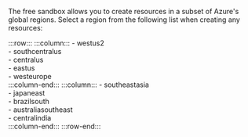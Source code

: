 The free sandbox allows you to create resources in a subset of Azure's global regions. Select a region from the following list when creating any resources:

:::row:::
    :::column:::
        - westus2  
        - southcentralus  
        - centralus  
        - eastus  
        - westeurope  
    :::column-end:::
    :::column:::
        - southeastasia  
        - japaneast  
        - brazilsouth  
        - australiasoutheast  
        - centralindia  
    :::column-end:::
:::row-end:::
